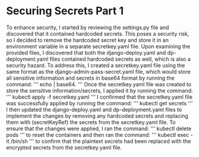 # Securing Secrets Part 1

To enhance security, I started by reviewing the settings.py file and discovered that it contained hardcoded secrets. This poses a security risk, so I decided to remove the hardcoded secret key and store it in an environment variable in a separate secretkey.yaml file.
Upon examining the provided files, I discovered that both the django-deploy.yaml and dp-deployment.yaml files contained hardcoded secrets as well, which is also a security hazard. To address this, I created a secretkey.yaml file using the same format as the django-admin-pass-secret.yaml file, which would store all sensitive information and secrets in base64 format by running the command:
'''
echo <key> | base64.
'''
Once the secretkey.yaml file was created to store the sensitive information/secrets, I applied it by running the command: 
'''
kubectl apply -f secretkey.yaml
'''
I confirmed that the secretkey.yaml file was successfully applied by running the command:
'''
kubectl get secrets
'''
I then updated the django-deploy.yaml and dp-deployment.yaml files to implement the changes by removing any hardcoded secrets and replacing them with (secretKeyRef) the secrets from the secretkey.yaml file.
To ensure that the changes were applied, I ran the command:
'''
kubectl delete pods <pod name> 
'''
to reset the containers and then ran the command:
'''
kubectl exec -it <pod name> /bin/sh
'''
to confirm that the plaintext secrets had been replaced with the encrypted secrets from the secretkey.yaml file. 
